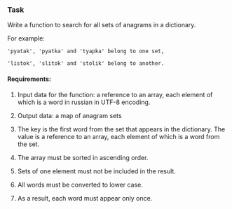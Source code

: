 ### Task

Write a function to search for all sets of anagrams in a dictionary.

For example:

    'pyatak', 'pyatka' and 'tyapka' belong to one set,

    'listok', 'slitok' and 'stolik' belong to another.

#### Requirements:

1) Input data for the function: a reference to an array, each element of which is a word in russian in UTF-8 encoding.

2) Output data: a map of anagram sets

3) The key is the first word from the set that appears in the dictionary. The value is a reference to an array, each element of which is a word from the set.

4) The array must be sorted in ascending order.

5) Sets of one element must not be included in the result.

6) All words must be converted to lower case.

7) As a result, each word must appear only once.
